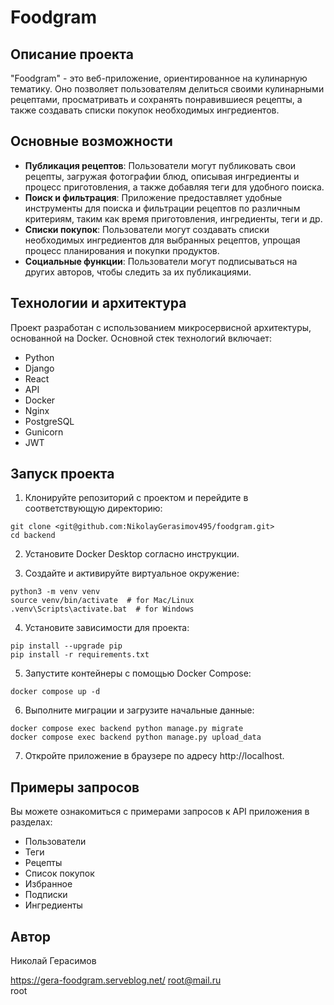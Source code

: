 # Foodgram

## Описание проекта

"Foodgram" - это веб-приложение, ориентированное на кулинарную тематику. Оно позволяет пользователям делиться своими кулинарными рецептами, просматривать и сохранять понравившиеся рецепты, а также создавать списки покупок необходимых ингредиентов.

## Основные возможности

- **Публикация рецептов**: Пользователи могут публиковать свои рецепты, загружая фотографии блюд, описывая ингредиенты и процесс приготовления, а также добавляя теги для удобного поиска.
- **Поиск и фильтрация**: Приложение предоставляет удобные инструменты для поиска и фильтрации рецептов по различным критериям, таким как время приготовления, ингредиенты, теги и др.
- **Списки покупок**: Пользователи могут создавать списки необходимых ингредиентов для выбранных рецептов, упрощая процесс планирования и покупки продуктов.
- **Социальные функции**: Пользователи могут подписываться на других авторов, чтобы следить за их публикациями.

## Технологии и архитектура

Проект разработан с использованием микросервисной архитектуры, основанной на Docker. Основной стек технологий включает:

- Python
- Django
- React
- API
- Docker
- Nginx
- PostgreSQL
- Gunicorn
- JWT

## Запуск проекта

1. Клонируйте репозиторий с проектом и перейдите в соответствующую директорию:

```
git clone <git@github.com:NikolayGerasimov495/foodgram.git>
cd backend
```

2. Установите Docker Desktop согласно инструкции.

3. Создайте и активируйте виртуальное окружение:

```
python3 -m venv venv
source venv/bin/activate  # for Mac/Linux
.venv\Scripts\activate.bat  # for Windows
```

4. Установите зависимости для проекта:

```
pip install --upgrade pip
pip install -r requirements.txt
```

5. Запустите контейнеры с помощью Docker Compose:

```
docker compose up -d
```

6. Выполните миграции и загрузите начальные данные:

```
docker compose exec backend python manage.py migrate
docker compose exec backend python manage.py upload_data
```

7. Откройте приложение в браузере по адресу http://localhost.

## Примеры запросов

Вы можете ознакомиться с примерами запросов к API приложения в разделах:

- Пользователи
- Теги
- Рецепты
- Список покупок
- Избранное
- Подписки
- Ингредиенты

## Автор
Николай Герасимов

https://gera-foodgram.serveblog.net/
root@mail.ru   
root